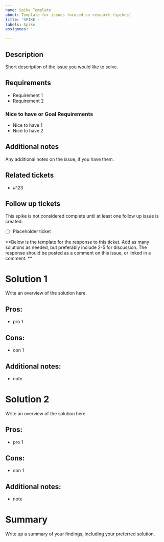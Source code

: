 ```yaml
---
name: Spike Template
about: Template for issues focused on research (spikes)
title: 'SPIKE - '
labels: Spike
assignees: ''

---
```


## Description

Short description of the issue you would like to solve. 

## Requirements
- Requirement 1
- Requirement 2

### Nice to have or Goal Requirements
- Nice to have 1
- Nice to have 2

## Additional notes
Any additional notes on the issue, if you have them. 

## Related tickets
- #123 

## Follow up tickets
This spike is not considered complete until at least one follow up issue is created. 
- [ ] Placeholder ticket

**Below is the template for the response to this ticket. Add as many solutions as needed, but preferably include 2-5 for discussion. The response should be posted as a comment on this issue, or linked in a comment. **

# Solution 1
Write an overview of the solution here.

## Pros:
- pro 1

## Cons:
- con 1

## Additional notes:
- note

# Solution 2
Write an overview of the solution here.

## Pros:
- pro 1

## Cons:
- con 1

## Additional notes:
- note

# Summary
Write up a summary of your findings, including your preferred solution.
